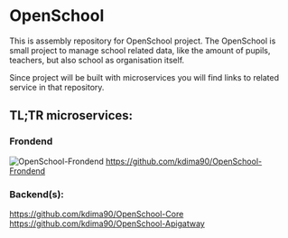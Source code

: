 # OpenSchool

This is assembly repository for OpenSchool project. 
The OpenSchool is small project to manage school related data, like the amount of pupils, teachers, but also school as organisation itself. 

Since project will be built with microservices you will find links to related service in that repository.

## TL;TR microservices:

### Frondend
![OpenSchool-Frondend](https://github.com/kdima90/OpenSchool-Frondend/actions/workflows/github-actions.yml/badge.svg)  https://github.com/kdima90/OpenSchool-Frondend

### Backend(s):
https://github.com/kdima90/OpenSchool-Core \
https://github.com/kdima90/OpenSchool-Apigatway
